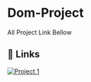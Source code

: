 # Dom-Project


All Project Link Bellow


## 🔗 Links
[![Project 1](https://img.shields.io/badge/Project_1-000?style=for-the-badge&logo=ko-fi&logoColor=white)]( https://awesome-fermi-6d15bc.netlify.app/)

